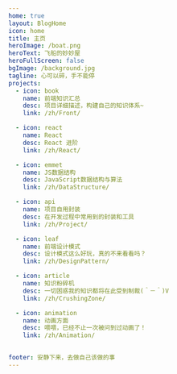 ```yaml
---
home: true
layout: BlogHome
icon: home
title: 主页
heroImage: /boat.png
heroText: 飞船的妙妙屋
heroFullScreen: false
bgImage: /background.jpg
tagline: 心可以碎，手不能停
projects:
  - icon: book
    name: 前端知识汇总
    desc: 项目详细描述，构建自己的知识体系~
    link: /zh/Front/

  - icon: react
    name: React
    desc: React 进阶
    link: /zh/React/

  - icon: emmet
    name: JS数据结构
    desc: JavaScript数据结构与算法
    link: /zh/DataStructure/

  - icon: api
    name: 项目自用封装
    desc: 在开发过程中常用到的封装和工具
    link: /zh/Project/

  - icon: leaf
    name: 前端设计模式
    desc: 设计模式这么好玩，真的不来看看吗？
    link: /zh/DesignPattern/

  - icon: article
    name: 知识粉碎机
    desc: 一切困惑我的知识都将在此受到制裁(＾－＾)V
    link: /zh/CrushingZone/

  - icon: animation
    name: 动画方面
    desc: 喂喂，已经不止一次被问到过动画了！
    link: /zh/Animation/

    
footer: 安静下来，去做自己该做的事
---
```

